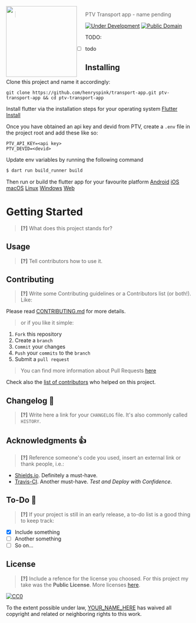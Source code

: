 <img src="logo.png" align="left" width="192px" height="192px"/>
<img align="left" width="0" height="192px" hspace="10"/>

> PTV Transport app - name pending

[![Under Development](https://img.shields.io/badge/under-development-orange.svg)](https://github.com/cezaraugusto/github-template-guidelines) [![Public Domain](https://img.shields.io/badge/public-domain-lightgrey.svg)](https://creativecommons.org/publicdomain/zero/1.0/)

TODO:
- [ ] todo

## Installing

Clone this project and name it accordingly:

``git clone https://github.com/henryspink/transport-app.git ptv-transport-app && cd ptv-transport-app``

Install flutter via the installation steps for your operating system [Flutter Install](https://docs.flutter.dev/get-started/install)

Once you have obtained an api key and devid from PTV, create a `.env` file in the project root and add these like so:
```env
PTV_API_KEY=<api key>
PTV_DEVID=<devid>
```

Update env variables by running the following command
```sh
$ dart run build_runner build
```

Then run or build the flutter app for your favourite platform
[Android](https://docs.flutter.dev/deployment/android)
[iOS](https://docs.flutter.dev/deployment/ios)
[macOS](https://docs.flutter.dev/deployment/macos)
[Linux](https://docs.flutter.dev/deployment/linux)
[Windows](https://docs.flutter.dev/deployment/windows)
[Web](https://docs.flutter.dev/deployment/web)

# Getting Started

> **[?]** What does this project stands for?

## Usage

> **[?]** Tell contributors how to use it.

## Contributing

> **[?]** Write some Contributing guidelines or a Contributors list (or both!). Like:

Please read [CONTRIBUTING.md](CONTRIBUTING.md) for more details.

> or if you like it simple:

1. `Fork` this repository
2. Create a `branch`
3. `Commit` your changes
4. `Push` your `commits` to the `branch`
5. Submit a `pull request`

> You can find more information about Pull Requests [here](https://help.github.com/categories/collaborating-on-projects-using-pull-requests/)

Check also the [list of contributors](CONTRIBUTORS.md) who helped on this project.

## Changelog :memo:

> **[?]** Write here a link for your `CHANGELOG` file. It's also commonly called `HISTORY`.

## Acknowledgments :thumbsup:

> **[?]** Reference someone's code you used, insert an external link or thank people, i.e.:

* [Shields.io](http://shields.io/). Definitely a must-have.
* [Travis-CI](travis-ci.org). Another must-have. _Test and Deploy with Confidence_.

## To-Do :man:

> **[?]** If your project is still in an early release, a to-do list is a good thing to keep track:

- [x] Include something
- [ ] Another something
- [ ] So on...

## License

> **[?]** Include a refence for the license you choosed. For this project my take was the **Public License**. More licenses [here](http://creativecommons.org).

[![CC0](https://i.creativecommons.org/p/zero/1.0/88x31.png)](https://creativecommons.org/publicdomain/zero/1.0/)

To the extent possible under law, [YOUR_NAME_HERE](mailto:YOUR_EMAIL_HERE) has waived all copyright and related or neighboring rights to this work.